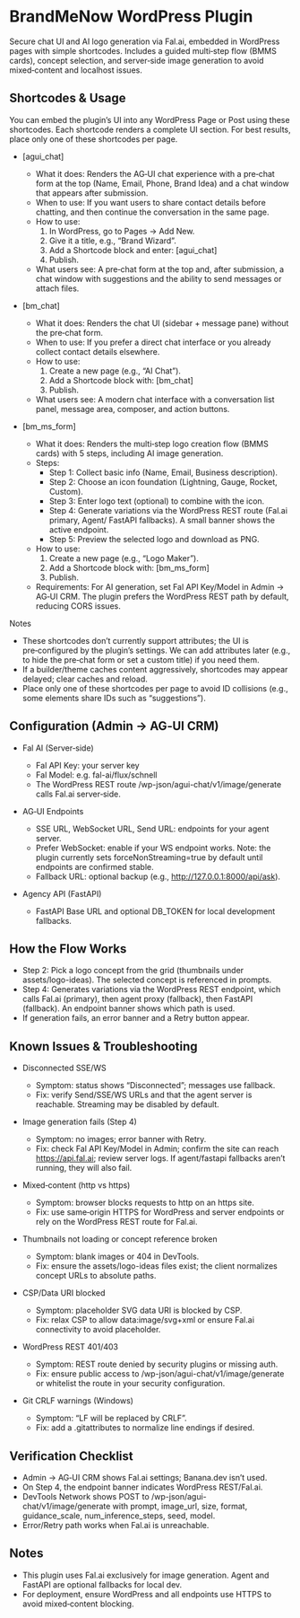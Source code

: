 # BrandMeNow WordPress Plugin

Secure chat UI and AI logo generation via Fal.ai, embedded in WordPress pages with simple shortcodes. Includes a guided multi‑step flow (BMMS cards), concept selection, and server‑side image generation to avoid mixed‑content and localhost issues.

## Shortcodes & Usage

You can embed the plugin’s UI into any WordPress Page or Post using these shortcodes. Each shortcode renders a complete UI section. For best results, place only one of these shortcodes per page.

- [agui_chat]
  - What it does: Renders the AG‑UI chat experience with a pre‑chat form at the top (Name, Email, Phone, Brand Idea) and a chat window that appears after submission.
  - When to use: If you want users to share contact details before chatting, and then continue the conversation in the same page.
  - How to use:
    1) In WordPress, go to Pages → Add New.
    2) Give it a title, e.g., “Brand Wizard”.
    3) Add a Shortcode block and enter: [agui_chat]
    4) Publish.
  - What users see: A pre‑chat form at the top and, after submission, a chat window with suggestions and the ability to send messages or attach files.

- [bm_chat]
  - What it does: Renders the chat UI (sidebar + message pane) without the pre‑chat form.
  - When to use: If you prefer a direct chat interface or you already collect contact details elsewhere.
  - How to use:
    1) Create a new page (e.g., “AI Chat”).
    2) Add a Shortcode block with: [bm_chat]
    3) Publish.
  - What users see: A modern chat interface with a conversation list panel, message area, composer, and action buttons.

- [bm_ms_form]
  - What it does: Renders the multi‑step logo creation flow (BMMS cards) with 5 steps, including AI image generation.
  - Steps:
    - Step 1: Collect basic info (Name, Email, Business description).
    - Step 2: Choose an icon foundation (Lightning, Gauge, Rocket, Custom).
    - Step 3: Enter logo text (optional) to combine with the icon.
    - Step 4: Generate variations via the WordPress REST route (Fal.ai primary, Agent/ FastAPI fallbacks). A small banner shows the active endpoint.
    - Step 5: Preview the selected logo and download as PNG.
  - How to use:
    1) Create a new page (e.g., “Logo Maker”).
    2) Add a Shortcode block with: [bm_ms_form]
    3) Publish.
  - Requirements: For AI generation, set Fal API Key/Model in Admin → AG‑UI CRM. The plugin prefers the WordPress REST path by default, reducing CORS issues.

Notes
- These shortcodes don’t currently support attributes; the UI is pre‑configured by the plugin’s settings. We can add attributes later (e.g., to hide the pre‑chat form or set a custom title) if you need them.
- If a builder/theme caches content aggressively, shortcodes may appear delayed; clear caches and reload.
- Place only one of these shortcodes per page to avoid ID collisions (e.g., some elements share IDs such as “suggestions”).

## Configuration (Admin → AG‑UI CRM)

- Fal AI (Server‑side)
  - Fal API Key: your server key
  - Fal Model: e.g. fal-ai/flux/schnell
  - The WordPress REST route /wp-json/agui-chat/v1/image/generate calls Fal.ai server‑side.

- AG‑UI Endpoints
  - SSE URL, WebSocket URL, Send URL: endpoints for your agent server.
  - Prefer WebSocket: enable if your WS endpoint works. Note: the plugin currently sets forceNonStreaming=true by default until endpoints are confirmed stable.
  - Fallback URL: optional backup (e.g., http://127.0.0.1:8000/api/ask).

- Agency API (FastAPI)
  - FastAPI Base URL and optional DB_TOKEN for local development fallbacks.

## How the Flow Works

- Step 2: Pick a logo concept from the grid (thumbnails under assets/logo-ideas). The selected concept is referenced in prompts.
- Step 4: Generates variations via the WordPress REST endpoint, which calls Fal.ai (primary), then agent proxy (fallback), then FastAPI (fallback). An endpoint banner shows which path is used.
- If generation fails, an error banner and a Retry button appear.

## Known Issues & Troubleshooting

- Disconnected SSE/WS
  - Symptom: status shows “Disconnected”; messages use fallback.
  - Fix: verify Send/SSE/WS URLs and that the agent server is reachable. Streaming may be disabled by default.

- Image generation fails (Step 4)
  - Symptom: no images; error banner with Retry.
  - Fix: check Fal API Key/Model in Admin; confirm the site can reach https://api.fal.ai; review server logs. If agent/fastapi fallbacks aren’t running, they will also fail.

- Mixed‑content (http vs https)
  - Symptom: browser blocks requests to http on an https site.
  - Fix: use same‑origin HTTPS for WordPress and server endpoints or rely on the WordPress REST route for Fal.ai.

- Thumbnails not loading or concept reference broken
  - Symptom: blank images or 404 in DevTools.
  - Fix: ensure the assets/logo-ideas files exist; the client normalizes concept URLs to absolute paths.

- CSP/Data URI blocked
  - Symptom: placeholder SVG data URI is blocked by CSP.
  - Fix: relax CSP to allow data:image/svg+xml or ensure Fal.ai connectivity to avoid placeholder.

- WordPress REST 401/403
  - Symptom: REST route denied by security plugins or missing auth.
  - Fix: ensure public access to /wp-json/agui-chat/v1/image/generate or whitelist the route in your security configuration.

- Git CRLF warnings (Windows)
  - Symptom: “LF will be replaced by CRLF”.
  - Fix: add a .gitattributes to normalize line endings if desired.

## Verification Checklist

- Admin → AG‑UI CRM shows Fal.ai settings; Banana.dev isn’t used.
- On Step 4, the endpoint banner indicates WordPress REST/Fal.ai.
- DevTools Network shows POST to /wp-json/agui-chat/v1/image/generate with prompt, image_url, size, format, guidance_scale, num_inference_steps, seed, model.
- Error/Retry path works when Fal.ai is unreachable.

## Notes

- This plugin uses Fal.ai exclusively for image generation. Agent and FastAPI are optional fallbacks for local dev.
- For deployment, ensure WordPress and all endpoints use HTTPS to avoid mixed‑content blocking.